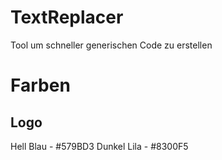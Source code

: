 # TextReplacer
Tool um schneller generischen Code zu erstellen


# Farben
## Logo
Hell Blau - #579BD3
Dunkel Lila - #8300F5